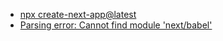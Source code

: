 - [npx create-next-app@latest](https://nextjs.org/docs#automatic-setup)
- [Parsing error: Cannot find module 'next/babel'](https://zenn.dev/shimotaroo/articles/c8f2e751cd7877)
